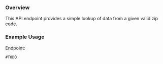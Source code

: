 ### Overview

This API endpoint provides a simple lookup of data from a given valid zip code.

### Example Usage

Endpoint:

```
#TODO
```
